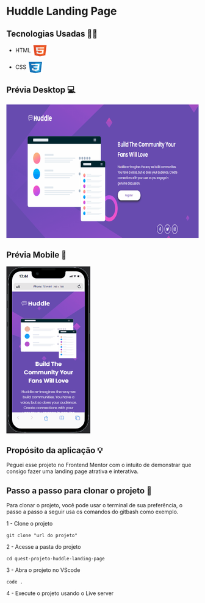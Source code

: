 # Huddle Landing Page

## Tecnologias Usadas 👨‍💻

- HTML <img align="center" alt="HTML" height="30" width="40" src="https://raw.githubusercontent.com/devicons/devicon/master/icons/html5/html5-original.svg">

- CSS <img align="center" alt="CSS" height="30" width="40" src="https://raw.githubusercontent.com/devicons/devicon/master/icons/css3/css3-original.svg">

## Prévia Desktop 💻

<img height="350" src="./src/images/previa-desktop.gif" alt="Prévia do projeto no desktop">

## Prévia Mobile 📱

<img src="./src/images/previa-mobile.gif" alt="Prévia do projeto no mobile">

## Propósito da aplicação 💡

Peguei esse projeto no Frontend Mentor com o intuito de demonstrar que consigo fazer uma landing page atrativa e interativa.

## Passo a passo para clonar o projeto 📝

Para clonar o projeto, você pode usar o terminal de sua preferência, o passo a passo a seguir usa os comandos do gitbash como exemplo.

1 - Clone o projeto
```
git clone "url do projeto"
```
2 - Acesse a pasta do projeto
```
cd quest-projeto-huddle-landing-page
```
3 - Abra o projeto no VScode
```
code .
```
4 - Execute o projeto usando o Live server